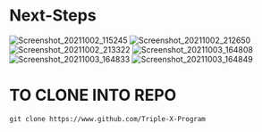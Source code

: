 # Next-Steps

![Screenshot_20211002_115245](https://user-images.githubusercontent.com/87420016/135728156-156689ad-ead4-432c-9bfd-820861ea964f.png)
![Screenshot_20211002_212650](https://user-images.githubusercontent.com/87420016/135728169-514eb9a6-dde0-4dde-b6ab-43199b0f6fbe.png)
![Screenshot_20211002_213322](https://user-images.githubusercontent.com/87420016/135728171-73074504-22f5-40af-b6e6-a6343b53f1cb.png)
![Screenshot_20211003_164808](https://user-images.githubusercontent.com/87420016/135756779-6b6b9766-d0a9-4d94-84fc-fa17d3130013.png)
![Screenshot_20211003_164833](https://user-images.githubusercontent.com/87420016/135756781-5b0cc474-201e-4081-91ad-63988c0a8a4b.png)
![Screenshot_20211003_164849](https://user-images.githubusercontent.com/87420016/135756783-525f4c1d-60b5-4924-898d-a4d489cae98b.png)

# TO CLONE INTO REPO

```
git clone https://www.github.com/Triple-X-Program
```

